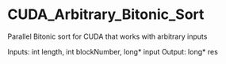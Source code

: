# CUDA_Arbitrary_Bitonic_Sort
Parallel Bitonic sort for CUDA that works with arbitrary inputs

Inputs: int length, int blockNumber, long* input
Output: long* res 
